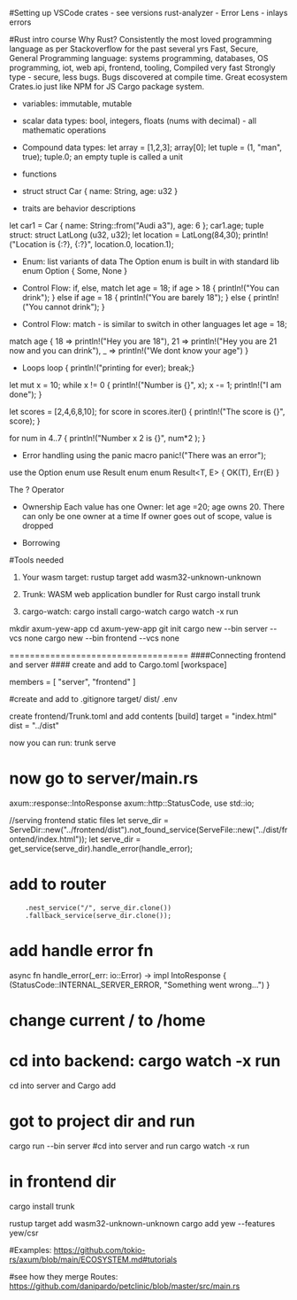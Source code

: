 #Setting up VSCode
crates - see versions
rust-analyzer -
Error Lens - inlays errors

#Rust intro course
Why Rust? Consistently the most loved programming language as per Stackoverflow for the past several yrs
Fast, Secure, General Programming language: systems programming, databases, OS programming, iot, web api, frontend, tooling,
Compiled very fast
Strongly type - secure, less bugs. Bugs discovered at compile time.
Great ecosystem
Crates.io just like NPM for JS
Cargo package system.

- variables: immutable, mutable
- scalar data types:
  bool, integers, floats (nums with decimal) - all mathematic operations

- Compound data types:
  let array = [1,2,3];
  array[0];
  let tuple = (1, "man", true);
  tuple.0;
  an empty tuple is called a unit

- functions
- struct
  struct Car {
  name: String,
  age: u32
  }

- traits are behavior descriptions

let car1 = Car {
name: String::from("Audi a3"),
age: 6
};
car1.age;
tuple struct:
struct LatLong (u32, u32);
let location = LatLong(84,30);
println!("Location is {:?}, {:?}", location.0, location.1);

- Enum: list variants of data
  The Option enum is built in with standard lib
  enum Option<T> {
  Some<T>,
  None
  }

- Control Flow: if, else, match
  let age = 18;
  if age > 18 {
  println!("You can drink");
  } else if age = 18 {
  println!("You are barely 18");
  } else {
  println!("You cannot drink");
  }

- Control Flow: match - is similar to switch in other languages
  let age = 18;

match age {
18 => println!("Hey you are 18"),
21 => println!("Hey you are 21 now and you can drink"),
\_ => println!("We dont know your age")
}

- Loops
  loop { println!("printing for ever);
  break;}

let mut x = 10;
while x != 0 {
println!("Number is {}", x);
x -= 1;
println!("I am done");
}

let scores = [2,4,6,8,10];
for score in scores.iter() {
println!("The score is {}", score);
}

for num in 4..7 {
println!("Number x 2 is {}", num\*2 );
}

- Error handling
  using the panic macro
  panic!("There was an error");

use the Option enum
use Result enum
enum Result<T, E> {
OK(T),
Err(E)
}

The ? Operator

- Ownership
  Each value has one Owner: let age =20; age owns 20.
  There can only be one owner at a time
  If owner goes out of scope, value is dropped

- Borrowing



#Tools needed

1. Your wasm target:
   rustup target add wasm32-unknown-unknown
2. Trunk: WASM web application bundler for Rust
   cargo install trunk

3. cargo-watch:
   cargo install cargo-watch
   cargo watch -x run

mkdir axum-yew-app
cd axum-yew-app
git init
cargo new --bin server --vcs none
cargo new --bin frontend --vcs none

===================================
####Connecting frontend and server ####
create and add to Cargo.toml
[workspace]

members = [
"server", "frontend"
]

#create and add to .gitignore
target/
dist/
.env

create frontend/Trunk.toml and add contents
[build]
target = "index.html"
dist = "../dist"

now you can run: trunk serve

# now go to server/main.rs
axum::response::IntoResponse
axum::http::StatusCode,
use std::io;

//serving frontend static files
let serve_dir = ServeDir::new("../frontend/dist").not_found_service(ServeFile::new("../dist/frontend/index.html"));
let serve_dir = get_service(serve_dir).handle_error(handle_error);

# add to router

        .nest_service("/", serve_dir.clone())
        .fallback_service(serve_dir.clone());

# add handle error fn    
async fn handle_error(_err: io::Error) -> impl IntoResponse {
        (StatusCode::INTERNAL_SERVER_ERROR, "Something went wrong...")
    }

  # change current / to /home
cd into backend: cargo watch -x run
=========================================

cd into server and Cargo add

# got to project dir and run

cargo run --bin server
#cd into server and run
cargo watch -x run

# in frontend dir

cargo install trunk

rustup target add wasm32-unknown-unknown
cargo add yew --features yew/csr



#Examples:
https://github.com/tokio-rs/axum/blob/main/ECOSYSTEM.md#tutorials

#see how they merge Routes:
https://github.com/danipardo/petclinic/blob/master/src/main.rs
